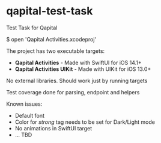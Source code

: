 # qapital-test-task
Test Task for Qapital

$ open 'Qapital Activities.xcodeproj'

The project has two executable targets:
- **Qapital Activities** - Made with SwiftUI for iOS 14.1+
- **Qapital Activities UIKit** - Made with UIKit for iOS 13.0+

No external libraries. Should work just by running targets

Test coverage done for parsing, endpoint and helpers

Known issues:
- Default font
- Color for *strong* tag needs to be set for Dark/Light mode
- No animations in SwiftUI target
- ... TBD
